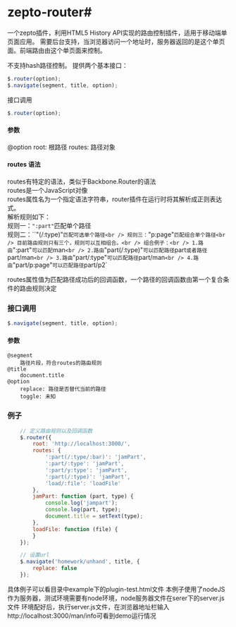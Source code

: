 # zepto-router#
一个zepto插件，利用HTML5 History API实现的路由控制插件，适用于移动端单页面应用。
需要后台支持，当浏览器访问一个地址时，服务器返回的是这个单页面。前端路由由这个单页面来控制。

不支持hash路径控制。
提供两个基本接口：

```javascript
$.router(option);
$.navigate(segment, title, option);
```

接口调用

```javascript
$.router(option);
```

#### 参数
@option
    root: 根路径
    routes: 路径对象

#### routes 语法
routes有特定的语法，类似于Backbone.Router的语法<br />
routes是一个JavaScript对像<br />
routes属性名为一个指定语法字符串，router插件在运行时将其解析成正则表达式。<br />
解析规则如下：<br />
规则一：`":part"`匹配单个路径<br />
规则二：``"(/:type)"`匹配可选单个路径<br />
规则三：`"p:page"`匹配组合单个路径<br />
目前路由规则只有三个，规则可以互相组合。<br />
组合例子：<br />
1.路由`":part"`可以匹配`man`<br />
2.路由`"part(/:type)"`可以匹配路径`part`或者路径`part/man`<br />
3.路由`"part/:type"`可以匹配路径`part/man`<br />
4.路由`"part/p:page"`可以匹配路径`part/p2`<br />

routes属性值为匹配路径成功后的回调函数，一个路径的回调函数由第一个复合条件的路由规则决定<br />

### 接口调用
```javascript
$.navigate(segment, title, option);
```

#### 参数
```
@segment
    路径片段，符合routes的路由规则
@title
    document.title
@option
    replace: 路径是否替代当前的路径
    toggle: 未知
```
### 例子
```javascript
    // 定义路由规则以及回调函数
    $.router({
        root: 'http://localhost:3000/',
        routes: {
            ':part(/:type/:bar)': 'jamPart',
            ':part/:type': 'jamPart',
            ':part/y:type': 'jamPart',
            ':part(/:type)': 'jamPart',
            'load/:file': 'loadFile'
        },
        jamPart: function (part, type) {
            console.log('jampart');
            console.log(part, type);
            document.title = setText(type);
        },
        loadFile: function (file) {
        }
    });

    // 设置url
    $.navigate('homework/unhand', title, {
        replace: false
    });
```
具体例子可以看目录中example下的plugin-test.html文件
本例子使用了nodeJS作为服务器，测试环境需要有node环境，node服务器文件在serer下的server.js文件
环境配好后，执行server.js文件，在浏览器地址栏输入http://localhost:3000/man/info可看到demo运行情况
